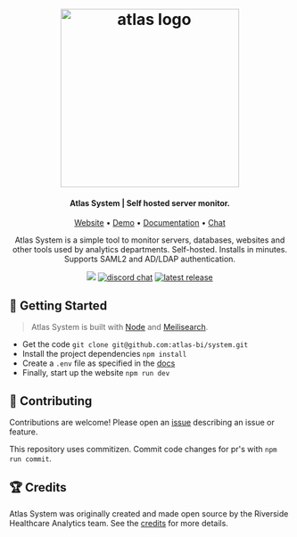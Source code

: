 <h1 align="center">
    <br>
	   <a href="https://www.atlas.bi">
			<img alt="atlas logo" src="https://github.com/atlas-bi/System/assets/17788706/30e9ff33-79d6-4efb-be90-a94574deac29" width=320 />
    </a>
    <br>
</h1>

<h4 align="center">Atlas System | Self hosted server monitor.</h4>

<p align="center">
    <a href="https://www.atlas.bi" target="_blank">Website</a> • <a href="https://system.atlas.bi" target="_blank">Demo</a> • <a href="https://www.atlas.bi/docs/system/" target="_blank">Documentation</a> • <a href="https://discord.gg/hdz2cpygQD" target="_blank">Chat</a>
</p>

<p align="center">
Atlas System is a simple tool to monitor servers, databases, websites and other tools used by analytics departments. Self-hosted. Installs in minutes. Supports SAML2 and AD/LDAP authentication.
</p>

<p align="center">
<a href="https://github.com/atlas-bi/System/actions/workflows/test.yaml" target="_blank"><img src="https://github.com/atlas-bi/System/actions/workflows/test.yml/badge.svg" /></a>
<a href="https://discord.gg/hdz2cpygQD"><img alt="discord chat" src="https://badgen.net/discord/online-members/hdz2cpygQD/" /></a>
<a href="https://github.com/atlas-bi/system/releases"><img alt="latest release" src="https://badgen.net/github/release/atlas-bi/system" /></a>
</p>

## 🏃 Getting Started

> Atlas System is built with [Node](https://nodejs.org/en/download/) and [Meilisearch](https://www.meilisearch.com/docs/learn/getting_started/installation#installation).

- Get the code `git clone git@github.com:atlas-bi/system.git`
- Install the project dependencies `npm install`
- Create a `.env` file as specified in the [docs](https://www.atlas.bi/docs/system/install/configuration/)
- Finally, start up the website `npm run dev`

## 🎁 Contributing

Contributions are welcome! Please open an [issue](https://github.com/atlas-bi/atlas-bi-library/issues) describing an issue or feature.

This repository uses commitizen. Commit code changes for pr's with `npm run commit`.

## 🏆 Credits

Atlas System was originally created and made open source by the Riverside Healthcare Analytics team. See the [credits](https://www.atlas.bi/about/) for more details.
